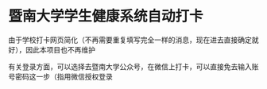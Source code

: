 # 暨南大学学生健康系统自动打卡

由于学校打卡网页简化（不再需要重复填写完全一样的消息，现在进去直接确定就好），因此本项目也不再维护  

有关登录方面，可以选择去暨南大学公众号，在微信上打卡，可以直接免去输入账号密码这一步（指用微信授权登录